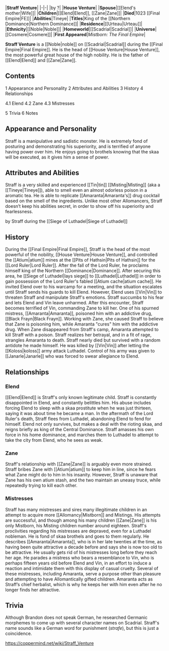|**Straff Venture**|
|-|-|
|by ?|
|**House Venture**|
|**Spouse**|[[Elend's mother\|Wife]]|
|**Children**|[[Elend\|Elend]], [[Zane\|Zane]]|
|**Died**|1023 [[Final Empire\|FE]]|
|**Abilities**|Tineye|
|**Titles**|King of the [[Northern Dominance\|Northern Dominance]]|
|**Residence**|[[Urteau\|Urteau]]|
|**Ethnicity**|[[Noble\|Noble]]|
|**Homeworld**|[[Scadrial\|Scadrial]]|
|**Universe**|[[Cosmere\|Cosmere]]|
|**First Appeared**|*Mistborn: The Final Empire*|

**Straff Venture** is a [[Noble\|noble]] on [[Scadrial\|Scadrial]] during the [[Final Empire\|Final Empire]]. He is the head of [[House Venture\|House Venture]], the most powerful great house of the high nobility. He is the father of [[Elend\|Elend]] and [[Zane\|Zane]].

## Contents

1 Appearance and Personality
2 Attributes and Abilities
3 History
4 Relationships

4.1 Elend
4.2 Zane
4.3 Mistresses


5 Trivia
6 Notes


## Appearance and Personality
Straff is a manipulative and sadistic monster. He is extremely fond of posturing and demonstrating his superiority, and is terrified of anyone having power over him. He enjoys going to brothels knowing that the skaa will be executed, as it gives him a sense of power.

## Attributes and Abilities
Straff is a very skilled and experienced [[Tin\|tin]] [[Misting\|Misting]] (aka a [[Tineye\|Tineye]]), able to smell even an almost odorless poison in a aromatic tea. He is able to replicate [[Amaranta\|Amaranta's]] drug cocktail based on the smell of the ingredients. Unlike most other Allomancers, Straff doesn’t keep his abilities secret, in order to show off his superiority and fearlessness.

 by  Straff during the [[Siege of Luthadel\|Siege of Luthadel]]
## History
During the [[Final Empire\|Final Empire]], Straff is the head of the most powerful of the nobility, [[House Venture\|House Venture]], and controlled the [[Atium\|atium]] mines at the [[Pits of Hathsin\|Pits of Hathsin]] for the [[Lord Ruler\|Lord Ruler]].
After the fall of the Lord Ruler, he proclaims himself king of the Northern [[Dominance\|Dominance]]. After securing this area, he [[Siege of Luthadel\|lays siege]] to [[Luthadel\|Luthadel]] in order to gain possession of the Lord Ruler's fabled [[Atium cache\|atium cache]].
He invited Elend over to his warcamp for a meeting, and the situation escalates until Straff sends his guards to kill Elend. However, Elend uses [[Vin\|Vin]] to threaten Straff and manipulate Straff's emotions. Straff succumbs to his fear and lets Elend and Vin leave unharmed. After this encounter, Straff becomes terrified of Vin, commanding Zane to kill her.
One of his spurned mistress, [[Amaranta\|Amaranta]], poisoned him with an addictive drug, [[Black Frayn\|Black Frayn]]. Working with Zane, she caused Straff to believe that Zane is poisoning him, while Amaranta "cures" him with the addictive drug. When Zane disappeared from Straff's camp, Amaranta attempted to kill Straff with a poison. Straff realizes her betrayal, and in a fit of rage, strangles Amaranta to death. Straff nearly died but survived with a random antidote he made himself.
He was killed by [[Vin\|Vin]] after letting the [[Koloss\|koloss]] army attack Luthadel. Control of his army was given to [[Janarle\|Janarle]] who was forced to swear allegiance to Elend.

## Relationships
### Elend
[[Elend\|Elend]] is Straff's only known legitimate child. Straff is constantly disappointed in Elend, and constantly belittles him. His abuse includes forcing Elend to sleep with a skaa prostitute when he was just thirteen, saying it was about time he became a man. In the aftermath of the Lord Ruler's death, Straff flees from Luthadel, abandoning Elend to fend for himself. Elend not only survives, but makes a deal with the rioting skaa, and reigns briefly as king of the Central Dominance. Straff amasses his own force in his home dominance, and marches them to Luthadel to attempt to take the city from Elend, who he sees as weak.

### Zane
Straff's relationship with [[Zane\|Zane]] is arguably even more strained. Straff bribes Zane with [[Atium\|atium]] to keep him in line, since he fears what Zane might do to him in his insanity. However, Straff is unaware that Zane has his own atium stash, and the two maintain an uneasy truce, while repeatedly trying to kill each other.

### Mistresses
Straff has many mistresses and sires many illegitimate children in an attempt to acquire more [[Allomancy\|Mistborn]] and Mistings. His attempts are successful, and though among his many children [[Zane\|Zane]] is his only Mistborn, his Misting children number around eighteen.
Straff's proclivities regarding his mistresses are depraved, even for a Luthadel nobleman. He is fond of skaa brothels and goes to them regularly. He describes [[Amaranta\|Amaranta]], who is in her late twenties at the time, as having been quite attractive a decade before and says she is now too old to be attractive. He usually gets rid of his mistresses long before they reach her age. He parades a mistress who bears a resemblance to Vin, who is perhaps fifteen years old before Elend and Vin, in an effort to induce a reaction and intimidate them with this display of casual cruelty.
Several of these mistresses, including Amaranta, serve a purpose other than pleasure and attempting to have Allomantically gifted children. Amaranta acts as Straff’s chief herbalist, which is why he keeps her with him even after he no longer finds her attractive.

## Trivia
Although Brandon does not speak German, he researched Germanic morphemes to come up with several character names on Scadrial. Straff's name sounds like a German word for punishment (*strafe*), but this is just a coincidence.


https://coppermind.net/wiki/Straff_Venture